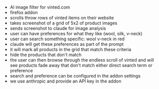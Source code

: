 - AI image filter for vinted.com
- firefox addon
- scrolls throw rows of vinted items on their website
- takes screenshot of a grid of 5x2 of product images
- sends screenshot to claude for image analysis
- user can have preferences for what they like (wool, silk, v-neck)
- user can search something specific: wool v-neck in red
- claude will get these preferences as part of the prompt
- it will mark all products in the grid that match these criteria
- hide the products that don't match
- the user can then browse through the endless scroll of vinted and will see products fade away that don't match either direct search term or preference
- search and preference can be configured in the addon settings
- we use anthropic and provide an API key in the addon
